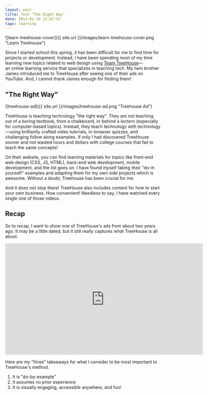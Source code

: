 ```yaml
---
layout: post
title: Tech "The Right Way"
date: 2013-02-10 21:47:57
tags: learning
---
```


![learn-treehouse-cover]({{ site.url }}/images/learn-treehouse-cover.png "Learn Treehouse")

Since I started school this spring, it has been difficult for me to find time for projects or development. Instead, I have been spending most of my time learning new topics related to web design using [Team TreeHouse](https://teamtreehouse.com/)—an online learning service that specializes in teaching tech. My twin brother James introduced me to TreeHouse after seeing one of their ads on YouTube. And, I cannot thank James enough for finding them!

## "The Right Way"

![treehouse-ad]({{ site.url }}/images/treehouse-ad.png "Treehouse Ad")

TreeHouse is teaching technology "the right way". They are not teaching out of a boring textbook, from a chalkboard, or behind a lectern (especially for computer-based topics). Instead, they teach technology with technology—using brilliantly crafted video tutorials, in-browser quizzes, and challenging follow along examples. If only I had discovered TreeHouse sooner and not wasted hours and dollars with college courses that fail to teach the same concepts!

On their website, you can find learning materials for topics like front-end web design (CSS, JS, HTML), back-end web development, mobile development, and the list goes on. I have found myself taking their "do-it-yourself" examples and adapting them for my own side projects which is awesome. Without a doubt, Treehouse has been crucial for me.

And it does not stop there! TreeHouse also includes content for how to start your own business. How convenient! Needless to say, I have watched every single one of those videos.

## Recap
So to recap, I want to show one of TreeHouse's ads from about two years ago. It may be a little dated, but it still really captures what TreeHouse is all about.

<div class="video-wrapper">
    <iframe width="640" height="360" src="https://www.youtube.com/embed/JBdqwR8LEww" frameborder="0" allowfullscreen></iframe>
</div>

Here are my "three" takeaways for what I consider to be most important to TreeHouse's method.

1. It is "do-by-example"
2. It assumes no prior experience
3. It is visually engaging, accessible anywhere, and fun!
